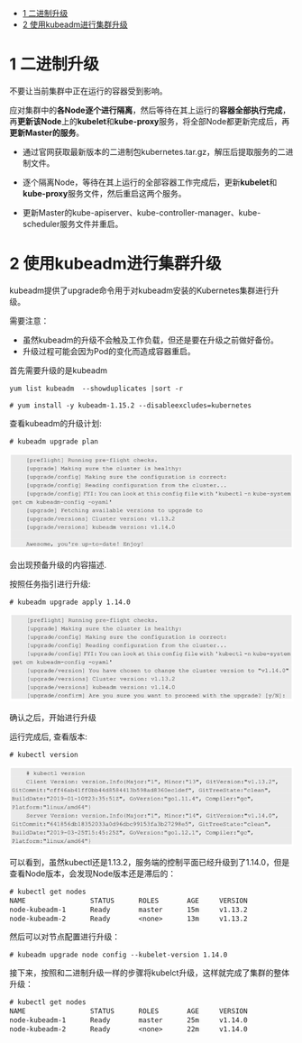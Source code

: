 
<!-- @import "[TOC]" {cmd="toc" depthFrom=1 depthTo=6 orderedList=false} -->

<!-- code_chunk_output -->

- [1 二进制升级](#1-二进制升级)
- [2 使用kubeadm进行集群升级](#2-使用kubeadm进行集群升级)

<!-- /code_chunk_output -->

# 1 二进制升级

不要让当前集群中正在运行的容器受到影响。

应对集群中的**各Node逐个进行隔离**，然后等待在其上运行的**容器全部执行完成**，再**更新该Node**上的**kubelet**和**kube\-proxy**服务，将全部Node都更新完成后，再**更新Master的服务**。

- 通过官网获取最新版本的二进制包kubernetes.tar.gz，解压后提取服务的二进制文件。

- 逐个隔离Node，等待在其上运行的全部容器工作完成后，更新**kubelet**和**kube\-proxy**服务文件，然后重启这两个服务。

- 更新Master的kube\-apiserver、kube\-controller\-manager、kube\-scheduler服务文件并重启。

# 2 使用kubeadm进行集群升级

kubeadm提供了upgrade命令用于对kubeadm安装的Kubernetes集群进行升级。

需要注意：

- 虽然kubeadm的升级不会触及工作负载，但还是要在升级之前做好备份。
- 升级过程可能会因为Pod的变化而造成容器重启。

首先需要升级的是kubeadm

```
yum list kubeadm  --showduplicates |sort -r
```

```
# yum install -y kubeadm-1.15.2 --disableexcludes=kubernetes
```

查看kubeadm的升级计划:

```
# kubeadm upgrade plan
```

![2019-08-22-17-06-20.png](./images/2019-08-22-17-06-20.png)

会出现预备升级的内容描述.

按照任务指引进行升级:

```
# kubeadm upgrade apply 1.14.0
```

![2019-08-22-17-08-25.png](./images/2019-08-22-17-08-25.png)

确认之后，开始进行升级

运行完成后, 查看版本:

```
# kubectl version
```

![2019-08-22-17-09-05.png](./images/2019-08-22-17-09-05.png)

可以看到，虽然kubectl还是1.13.2，服务端的控制平面已经升级到了1.14.0，但是查看Node版本，会发现Node版本还是滞后的：

```
# kubectl get nodes
NAME                STATUS      ROLES       AGE     VERSION
node-kubeadm-1      Ready       master      15m     v1.13.2
node-kubeadm-2      Ready       <none>      13m     v1.13.2
```

然后可以对节点配置进行升级：

```
# kubeadm upgrade node config --kubelet-version 1.14.0
```

接下来，按照和二进制升级一样的步骤将kubelct升级，这样就完成了集群的整体升级：

```
# kubectl get nodes
NAME                STATUS      ROLES       AGE     VERSION
node-kubeadm-1      Ready       master      25m     v1.14.0
node-kubeadm-2      Ready       <none>      22m     v1.14.0
```